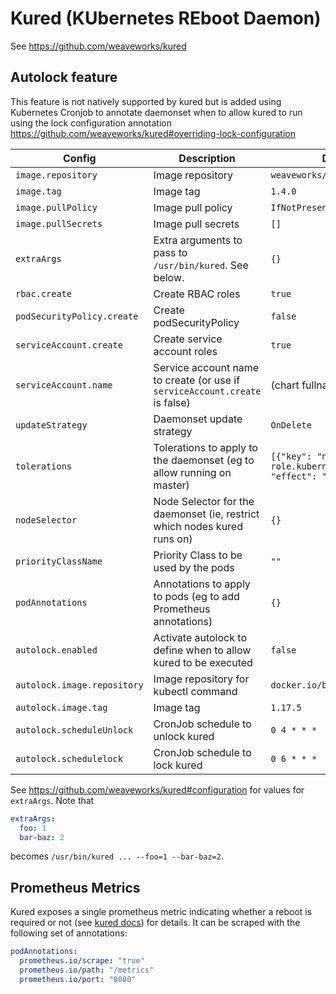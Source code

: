 # Kured (KUbernetes REboot Daemon)

See https://github.com/weaveworks/kured

## Autolock feature

This feature is not natively supported by kured but is added using Kubernetes Cronjob to annotate daemonset when to allow kured to run using the lock configuration annotation https://github.com/weaveworks/kured#overriding-lock-configuration


| Config                  | Description                                                                 | Default                    |
| ------                  | -----------                                                                 | -------                    |
| `image.repository`      | Image repository                                                            | `weaveworks/kured` |
| `image.tag`             | Image tag                                                                   | `1.4.0`                    |
| `image.pullPolicy`      | Image pull policy                                                           | `IfNotPresent`             |
| `image.pullSecrets`     | Image pull secrets                                                          | `[]`                       |
| `extraArgs`             | Extra arguments to pass to `/usr/bin/kured`. See below.                     | `{}`                       |
| `rbac.create`           | Create RBAC roles                                                           | `true`                     |
| `podSecurityPolicy.create` | Create podSecurityPolicy                                                 | `false`                     |
| `serviceAccount.create` | Create service account roles                                                | `true`                     |
| `serviceAccount.name`   | Service account name to create (or use if `serviceAccount.create` is false) | (chart fullname)           |
| `updateStrategy`        | Daemonset update strategy                                                   | `OnDelete`                 |
| `tolerations`           | Tolerations to apply to the daemonset (eg to allow running on master)       | `[{"key": "node-role.kubernetes.io/master", "effect": "NoSchedule"}]`|
| `nodeSelector`          | Node Selector for the daemonset (ie, restrict which nodes kured runs on)    | `{}`                       |
| `priorityClassName`     | Priority Class to be used by the pods                                       | `""`                       |
| `podAnnotations`        | Annotations to apply to pods (eg to add Prometheus annotations)             | `{}`                       |
| `autolock.enabled`      | Activate autolock to define when to allow kured to be executed                                                        | `false` |
| `autolock.image.repository`      | Image repository for kubectl command                                                         | `docker.io/bitnami/kubectl` |
| `autolock.image.tag`             | Image tag                                                                   | `1.17.5`                    |
| `autolock.scheduleUnlock`      | CronJob schedule to unlock kured                                                      | `0 4 * * *` |
| `autolock.schedulelock`      | CronJob schedule to lock kured                                                      | `0 6 * * *` |

See https://github.com/weaveworks/kured#configuration for values for `extraArgs`. Note that
```yaml
extraArgs:
  foo: 1
  bar-baz: 2
```
becomes `/usr/bin/kured ... --foo=1 --bar-baz=2`.

## Prometheus Metrics

Kured exposes a single prometheus metric indicating whether a reboot is required or not (see [kured docs](https://github.com/weaveworks/kured#prometheus-metrics)) for details. It can be scraped with the following set of annotations:

```yaml
podAnnotations:
  prometheus.io/scrape: "true"
  prometheus.io/path: "/metrics"
  prometheus.io/port: "8080"
```
